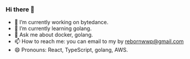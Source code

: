 ### Hi there 👋

<!--
**rebornwwp/rebornwwp** is a ✨ _special_ ✨ repository because its `README.md` (this file) appears on your GitHub profile.
-->

- 🔭 I’m currently working on bytedance.
- 🌱 I’m currently learning golang.
- 💬 Ask me about docker, golang.
- 📫 How to reach me: you can email to my by rebornwwp@gmail.com
- 😄 Pronouns: React, TypeScript, golang, AWS.

